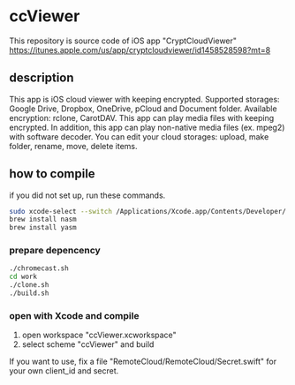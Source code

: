 # ccViewer
This repository is source code of iOS app "CryptCloudViewer"
https://itunes.apple.com/us/app/cryptcloudviewer/id1458528598?mt=8

## description
This app is iOS cloud viewer with keeping encrypted. Supported storages: Google Drive, Dropbox, OneDrive, pCloud and Document folder. Available encryption: rclone, CarotDAV. This app can play media files with keeping encrypted. In addition, this app can play non-native media files (ex. mpeg2) with software decoder. You can edit your cloud storages: upload, make folder, rename, move, delete items.

## how to compile
if you did not set up, run these commands.

```bash
sudo xcode-select --switch /Applications/Xcode.app/Contents/Developer/
brew install nasm
brew install yasm
```

### prepare depencency

```bash
./chromecast.sh
cd work
./clone.sh
./build.sh
```

### open with Xcode and compile
1. open workspace "ccViewer.xcworkspace"
2. select scheme "ccViewer" and build

If you want to use, fix a file "RemoteCloud/RemoteCloud/Secret.swift" for your own client_id and secret.
